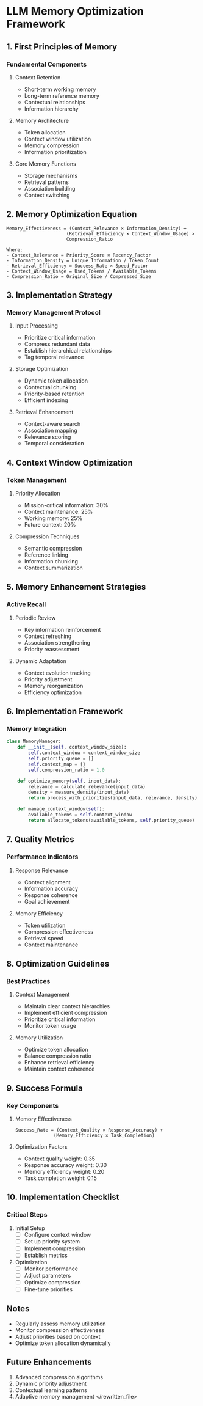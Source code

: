 # LLM Memory Optimization Framework

## 1. First Principles of Memory

### Fundamental Components
1. Context Retention
   - Short-term working memory
   - Long-term reference memory
   - Contextual relationships
   - Information hierarchy

2. Memory Architecture
   - Token allocation
   - Context window utilization
   - Memory compression
   - Information prioritization

3. Core Memory Functions
   - Storage mechanisms
   - Retrieval patterns
   - Association building
   - Context switching

## 2. Memory Optimization Equation

```
Memory_Effectiveness = (Context_Relevance × Information_Density) + 
                      (Retrieval_Efficiency × Context_Window_Usage) ×
                      Compression_Ratio

Where:
- Context_Relevance = Priority_Score × Recency_Factor
- Information_Density = Unique_Information / Token_Count
- Retrieval_Efficiency = Success_Rate × Speed_Factor
- Context_Window_Usage = Used_Tokens / Available_Tokens
- Compression_Ratio = Original_Size / Compressed_Size
```

## 3. Implementation Strategy

### Memory Management Protocol
1. Input Processing
   - Prioritize critical information
   - Compress redundant data
   - Establish hierarchical relationships
   - Tag temporal relevance

2. Storage Optimization
   - Dynamic token allocation
   - Contextual chunking
   - Priority-based retention
   - Efficient indexing

3. Retrieval Enhancement
   - Context-aware search
   - Association mapping
   - Relevance scoring
   - Temporal consideration

## 4. Context Window Optimization

### Token Management
1. Priority Allocation
   - Mission-critical information: 30%
   - Context maintenance: 25%
   - Working memory: 25%
   - Future context: 20%

2. Compression Techniques
   - Semantic compression
   - Reference linking
   - Information chunking
   - Context summarization

## 5. Memory Enhancement Strategies

### Active Recall
1. Periodic Review
   - Key information reinforcement
   - Context refreshing
   - Association strengthening
   - Priority reassessment

2. Dynamic Adaptation
   - Context evolution tracking
   - Priority adjustment
   - Memory reorganization
   - Efficiency optimization

## 6. Implementation Framework

### Memory Integration
```python
class MemoryManager:
    def __init__(self, context_window_size):
        self.context_window = context_window_size
        self.priority_queue = []
        self.context_map = {}
        self.compression_ratio = 1.0

    def optimize_memory(self, input_data):
        relevance = calculate_relevance(input_data)
        density = measure_density(input_data)
        return process_with_priorities(input_data, relevance, density)

    def manage_context_window(self):
        available_tokens = self.context_window
        return allocate_tokens(available_tokens, self.priority_queue)
```

## 7. Quality Metrics

### Performance Indicators
1. Response Relevance
   - Context alignment
   - Information accuracy
   - Response coherence
   - Goal achievement

2. Memory Efficiency
   - Token utilization
   - Compression effectiveness
   - Retrieval speed
   - Context maintenance

## 8. Optimization Guidelines

### Best Practices
1. Context Management
   - Maintain clear context hierarchies
   - Implement efficient compression
   - Prioritize critical information
   - Monitor token usage

2. Memory Utilization
   - Optimize token allocation
   - Balance compression ratio
   - Enhance retrieval efficiency
   - Maintain context coherence

## 9. Success Formula

### Key Components
1. Memory Effectiveness
   ```
   Success_Rate = (Context_Quality × Response_Accuracy) +
                 (Memory_Efficiency × Task_Completion)
   ```

2. Optimization Factors
   - Context quality weight: 0.35
   - Response accuracy weight: 0.30
   - Memory efficiency weight: 0.20
   - Task completion weight: 0.15

## 10. Implementation Checklist

### Critical Steps
1. Initial Setup
   - [ ] Configure context window
   - [ ] Set up priority system
   - [ ] Implement compression
   - [ ] Establish metrics

2. Optimization
   - [ ] Monitor performance
   - [ ] Adjust parameters
   - [ ] Optimize compression
   - [ ] Fine-tune priorities

## Notes
- Regularly assess memory utilization
- Monitor compression effectiveness
- Adjust priorities based on context
- Optimize token allocation dynamically

## Future Enhancements
1. Advanced compression algorithms
2. Dynamic priority adjustment
3. Contextual learning patterns
4. Adaptive memory management
</rewritten_file> 